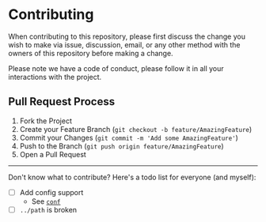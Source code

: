 # Contributing

When contributing to this repository, please first discuss the change you wish to make via issue,
discussion, email, or any other method with the owners of this repository before making a change. 

Please note we have a code of conduct, please follow it in all your interactions with the project.

## Pull Request Process

1. Fork the Project
2. Create your Feature Branch (`git checkout -b feature/AmazingFeature`)
3. Commit your Changes (`git commit -m 'Add some AmazingFeature'`)
4. Push to the Branch (`git push origin feature/AmazingFeature`)
5. Open a Pull Request

---

Don't know what to contribute? Here's a todo list for everyone (and myself):

- [ ] Add config support
  - See [`conf`](https://github.com/sindresorhus/conf)
- [ ] `../path` is broken
